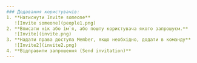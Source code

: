 ```yaml
---
### Додавання користувачів:
1. **Натиснути Invite someone**
   ![Invite someone](people1.png)
2. **Вписати нік або ім`я, або пошту користувача якого запрошуєм.**
   ![Invite](invite.png)
3. **Надати права доступа Member, якщо необхідно, додати в команду**
   ![Invite2](invite2.png)
4. **Відправити запрошення (Send invitation)**
---
```

